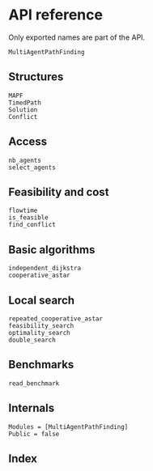 # API reference

Only exported names are part of the API.

```@docs
MultiAgentPathFinding
```

## Structures

```@docs
MAPF
TimedPath
Solution
Conflict
```

## Access

```@docs
nb_agents
select_agents
```

## Feasibility and cost

```@docs
flowtime
is_feasible
find_conflict
```

## Basic algorithms

```@docs
independent_dijkstra
cooperative_astar
```

## Local search

```@docs
repeated_cooperative_astar
feasibility_search
optimality_search
double_search
```

## Benchmarks

```@docs
read_benchmark
```

## Internals

```@autodocs
Modules = [MultiAgentPathFinding]
Public = false
```

## Index

```@index
```
